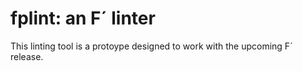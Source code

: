 # fplint: an F´ linter

This linting tool is a protoype designed to work with the upcoming F´ release.
